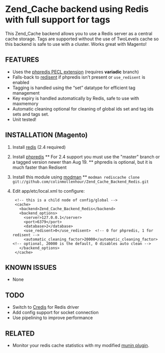# Zend_Cache backend using Redis with full support for tags

This Zend_Cache backend allows you to use a Redis server as a central cache storage. Tags are supported
without the use of TwoLevels cache so this backend is safe to use with a cluster. Works great with Magento!

## FEATURES

 - Uses the [phpredis PECL extension](https://github.com/nicolasff/phpredis) (requires **variadic** branch)
 - Falls-back to [redisent](https://github.com/damz/redisent) if phpredis isn't present or `use_redisent` is enabled
 - Tagging is handled using the “set” datatype for efficient tag management
 - Key expiry is handled automatically by Redis, safe to use with maxmemory
 - Automatic cleaning optional for cleaning of global ids set and tag ids sets and tags set.
 - Unit tested!

## INSTALLATION (Magento)

1. Install [redis](http://redis.io/download) (2.4 required)
2. Install [phpredis](https://github.com/nicolasff/phpredis)
** For 2.4 support you must use the "master" branch or a tagged version newer than Aug 19.
** phpredis is optional, but it is much faster than Redisent
3. Install this module using [modman](http://code.google.com/p/module-manager/)
** `modman rediscache clone git://github.com/colinmollenhour/Zend_Cache_Backend_Redis.git`
4. Edit app/etc/local.xml to configure:

        <!-- this is a child node of config/global -->
        <cache>
          <backend>Zend_Cache_Backend_Redis</backend>
          <backend_options>
            <server>127.0.0.1</server>
            <port>6379</port>
            <database>2</database>
            <use_redisent>0</use_redisent>  <!-- 0 for phpredis, 1 for redisent -->
            <automatic_cleaning_factor>20000</automatic_cleaning_factor> <!-- optional, 20000 is the default, 0 disables auto clean -->
          </backend_options>
        </cache>

## KNOWN ISSUES

 - None

## TODO

 - Switch to [Credis](https://github.com/colinmollenhour/credis) for Redis driver
 - Add config support for socket connection
 - Use pipelining to improve performance

## RELATED

 - Monitor your redis cache statistics with my modified [munin plugin](https://gist.github.com/1177716).
